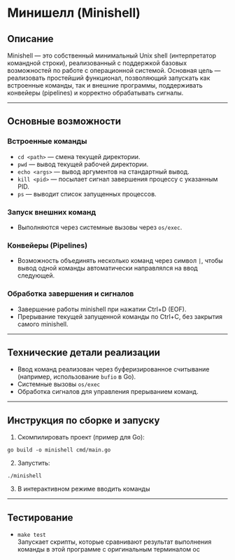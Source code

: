 # Минишелл (Minishell)

## Описание
Minishell — это собственный минимальный Unix shell (интерпретатор командной строки), реализованный с поддержкой базовых возможностей по работе с операционной системой. Основная цель — реализовать простейший функционал, позволяющий запускать как встроенные команды, так и внешние программы, поддерживать конвейеры (pipelines) и корректно обрабатывать сигналы.

---

## Основные возможности

### Встроенные команды
- `cd <path>` — смена текущей директории.
- `pwd` — вывод текущей рабочей директории.
- `echo <args>` — вывод аргументов на стандартный вывод.
- `kill <pid>` — посылает сигнал завершения процессу с указанным PID.
- `ps` — выводит список запущенных процессов.

### Запуск внешних команд
- Выполняются через системные вызовы через `os/exec`.

### Конвейеры (Pipelines)
- Возможность объединять несколько команд через символ `|`, чтобы вывод одной команды автоматически направлялся на ввод следующей. 


### Обработка завершения и сигналов
- Завершение работы minishell при нажатии Ctrl+D (EOF).
- Прерывание текущей запущенной команды по Ctrl+C, без закрытия самого minishell.

---

## Технические детали реализации
- Ввод команд реализован через буферизированное считывание (например, использование `bufio` в Go).
- Системные вызовы `os/exec`
- Обработка сигналов для управления прерыванием команд.

---

## Инструкция по сборке и запуску
1. Скомпилировать проект (пример для Go):
  ```
  go build -o minishell cmd/main.go
  ```
2. Запустить:
  ```
  ./minishell
  ```
3. В интерактивном режиме вводить команды

---

## Тестирование

- `make test`  
  Запускает скрипты, которые сравнивают результат выполнения команды в этой программе с оригинальным терминалом ос